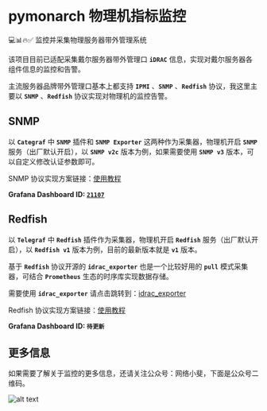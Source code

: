 # pymonarch 物理机指标监控
💻📊🔥✅
监控并采集物理服务器带外管理系统

该项目目前已适配采集戴尔服务器带外管理口 **`iDRAC`** 信息，实现对戴尔服务器各组件信息的监控和告警。

主流服务器品牌带外管理口基本上都支持 **`IPMI`** 、**`SNMP`** 、**`Redfish`** 协议，我这里主要以 **`SNMP`** 、**`Redfish`** 协议实现对物理机的监控告警。

## SNMP

以 **`Categraf`** 中 **`SNMP`** 插件和 **`SNMP Exporter`** 这两种作为采集器，物理机开启 **`SNMP`** 服务（出厂默认开启），以 **`SNMP v2c`** 版本为例，如果需要使用 **`SNMP v3`** 版本，可以自定义修改认证参数即可。

SNMP 协议实现方案链接：[使用教程](snmp/README.md)

**Grafana Dashboard ID:  [`21107`](https://grafana.com/grafana/dashboards/21107)**

## Redfish

以 **`Telegraf`** 中 **`Redfish`** 插件作为采集器，物理机开启 **`Redfish`** 服务（出厂默认开启），以 **`Redfish v1`** 版本为例，目前的最新版本就是 **`v1`** 版本。

基于 **`Redfish`** 协议开源的 **`idrac_exporter`** 也是一个比较好用的 **`pull`** 模式采集器，可结合 **`Prometheus`** 生态的时序库实现数据存储。

需要使用 **`idrac_exporter`** 请点击跳转到：[idrac_exporter](https://github.com/mrlhansen/idrac_exporter)

Redfish 协议实现方案链接：[使用教程](redfish/README.md)

**Grafana Dashboard ID: `待更新`**

## 更多信息

如果需要了解关于监控的更多信息，还请关注公众号：网络小斐，下面是公众号二维码。

![alt text](snmp/img/qrcode.jpg)